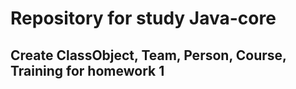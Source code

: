 # Repository for study Java-core

## Create ClassObject, Team, Person, Course, Training for homework 1
